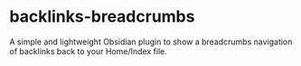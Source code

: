 # backlinks-breadcrumbs

 A simple and lightweight Obsidian plugin to show a breadcrumbs navigation of backlinks back to your Home/Index file.

 